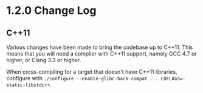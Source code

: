 1.2.0 Change Log
========================

C++11
------------------------

Various changes have been made to bring the codebase up to C++11.
This means that you will need a compiler with C++11 support, namely
GCC 4.7 or higher, or Clang 3.3 or higher.

When cross-compiling for a target that doesn't have C++11 libraries, configure with
`./configure --enable-glibc-back-compat ... LDFLAGS=-static-libstdc++`.
